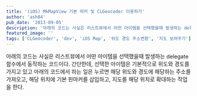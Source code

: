 ```yaml
---
title: '(iOS) MkMapView 기본 마커 및 CLGeocoder 이용하기'
author: 'ash84'
pub_date: '2013-09-05'
description: '아래의 코드는 사실은 리스트뷰에서 어떤 아이템을 선택했을때 발생하는 delegate 함수에서 동작하는 코드이다. 간단한데, 선택한 아이템은 기본적으로 위도와 경도를 가지고 있고 아래의 코드에서 하는 일은 누르면 해당 위도와 경도에 해당하는 주소를 가져오고, 해당 위치에 기본 핀마커를 삽입하고, 지도를 해당 위치로 확대하는 작업을 한다.'
featured_image: ''
tags: ['CLGeocoder', 'dev', 'iOS Map', '위도 경도 주소변환', '지도 보여주기']
---
```



<span style="font-size: 11pt;">아래의 코드는 사실은 리스트뷰에서 어떤 아이템을 선택했을때 발생하는 delegate 함수에서 동작하는 코드이다. 간단한데, 선택한 아이템은 기본적으로 위도와 경도를 가지고 있고 아래의 코드에서 하는 일은 누르면 해당 위도와 경도에 해당하는 주소를 가져오고, 해당 위치에 기본 핀마커를 삽입하고, 지도를 해당 위치로 확대하는 작업을 한다. </span>

<script src="https://gist.github.com/AhnSeongHyun/6434056.js"></script>



